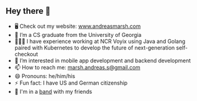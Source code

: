## Hey there 👋

- 🖥 Check out my website: www.andreasmarsh.com
- 🔭 I’m a CS graduate from the University of Georgia
- 🧑🏼‍💻 I have experience working at NCR Voyix using Java and Golang paired with Kubernetes
to develop the future of next-generation self-checkout
- 🌱 I’m interested in mobile app development and backend development
- 📫 How to reach me: marsh.andreas.s@gmail.com
- 😄 Pronouns: he/him/his
- ⚡ Fun fact: I have US and German citizenship
- 🎸 I'm in a [band](https://open.spotify.com/artist/19xwlFclYPc41jLJa4vEeH?si=n87Sj7zQSV6wizNcbRxW_g) with my friends
